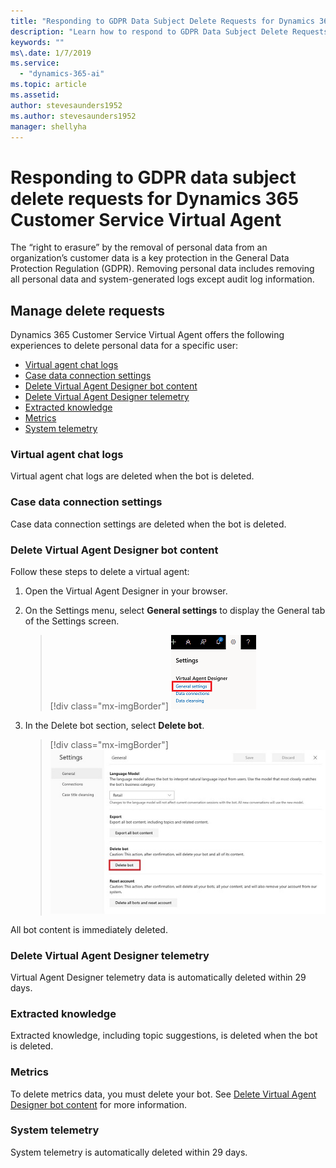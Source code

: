 ```yaml
---
title: "Responding to GDPR Data Subject Delete Requests for Dynamics 365 Customer Service Virtual Agent"
description: "Learn how to respond​ to GDPR Data Subject Delete Requests for Dynamics 365 Customer Service Virtual Agent."
keywords: ""
ms\.date: 1/7/2019
ms.service:
  - "dynamics-365-ai"
ms.topic: article
ms.assetid: 
author: stevesaunders1952
ms.author: stevesaunders1952
manager: shellyha
---
```


# Responding to GDPR data subject delete requests for Dynamics 365 Customer Service Virtual Agent

The “right to erasure” by the removal of personal data from an organization’s customer data is a key protection in the General Data Protection Regulation (GDPR). Removing personal data includes removing all personal data and system-generated logs except audit log information.

## Manage delete requests

Dynamics 365 Customer Service Virtual Agent offers the following experiences to delete personal data for a specific user:

* [Virtual agent chat logs](#virtual-agent-chat-logs)
* [Case data connection settings](#case-data-connection-settings)
* [Delete Virtual Agent Designer bot content](#delete-virtual-agent-designer-bot-content)
* [Delete Virtual Agent Designer telemetry](#delete-virtual-agent-designer-telemetry)
* [Extracted knowledge](#extracted-knowledge)
* [Metrics](#metrics)
* [System telemetry](#system-telemetry)

### Virtual agent chat logs

Virtual agent chat logs are deleted when the bot is deleted.

### Case data connection settings

Case data connection settings are deleted when the bot is deleted.

### Delete Virtual Agent Designer bot content

Follow these steps to delete a virtual agent:

1. Open the Virtual Agent Designer in your browser.
2. On the Settings menu, select **General settings** to display the General tab of the Settings screen.

   > [!div class="mx-imgBorder"]
   > ![General settings](media/gdpr-export-1.png)

3. In the Delete bot section, select **Delete bot**.

   > [!div class="mx-imgBorder"]
   > ![Delete bot](media/delete-bot-2.PNG)

All bot content is immediately deleted.

### Delete Virtual Agent Designer telemetry

Virtual Agent Designer telemetry data is automatically deleted within 29 days.

### Extracted knowledge

Extracted knowledge, including topic suggestions, is deleted when the bot is deleted.

### Metrics

To delete metrics data, you must delete your bot. See [Delete Virtual Agent Designer bot content](#delete-virtual-agent-designer-bot-content) for more information.

### System telemetry

System telemetry is automatically deleted within 29 days.
